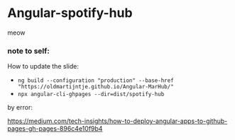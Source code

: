 # Angular-spotify-hub
meow


### note to self:

How to update the slide:

- `ng build --configuration "production" --base-href "https://oldmartijntje.github.io/Angular-MarHub/"`
- `npx angular-cli-ghpages --dir=dist/spotify-hub`

by error:

https://medium.com/tech-insights/how-to-deploy-angular-apps-to-github-pages-gh-pages-896c4e10f9b4